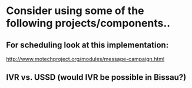 # Consider using some of the following projects/components..

## For scheduling look at this implementation:
<http://www.motechproject.org/modules/message-campaign.html>

## IVR vs. USSD (would IVR be possible in Bissau?)



